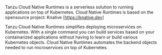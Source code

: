 Tanzu Cloud Native Runtimes is a serverless solution to running applications on top of Kubernetes. Cloud Native Runtimes is based on the opensource project: Knative [https://knative.dev]

Tanzu Cloud Native Runtimes simplifies deploying microservices on Kubernetes. With a single command you can build services based on your containarized applications without having to learn or build various Kubernetes objects. Cloud Native Runtimes automates the backend objects needed to run microservices on top of Kubernetes.
